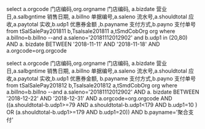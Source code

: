 select a.orgcode 门店编码,org.orgname 门店编码, a.bizdate 营业日,a.salbgntime 销售日期, a.billno 单据编号,a.saleno 流水号,a.shouldtotal 应收,a.paytotal 实收,b.udp1 优惠券金额 ,b.payname 支付方式,b.payno 支付单号
from tSalSalePay201811 b,Tsalsale201811 a,tSmdCobOrg org
 where a.billno=b.billno
--and a.saleno='20181112012902'
and b.udp1 in (20,80)
AND a. bizdate BETWEEN '2018-11-11' AND '2018-11-18'
AND a.orgcode=org.orgcode
 
select a.orgcode 门店编码,org.orgname 门店编码, a.bizdate 营业日,a.salbgntime 销售日期, 
a.billno 单据编号,a.saleno 流水号,a.shouldtotal 应收,a.paytotal 实收,b.udp1 优惠券金额,
b.payname 支付方式,b.payno 支付单号
from tSalSalePay201812 b,Tsalsale201812 a,tSmdCobOrg org
 where a.billno=b.billno
--and a.saleno='20181112012902'
AND a. bizdate BETWEEN '2018-12-22' AND '2018-12-31'
AND a.orgcode=org.orgcode
AND ((a.shouldtotal-b.udp1>=79 AND a.shouldtotal-b.udp1<179 AND b.udp1=10 ) OR (a.shouldtotal-b.udp1>=179 AND b.udp1=20))
AND b.payname='聚合支付'﻿​